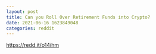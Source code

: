 ```yaml
--- 
layout: post 
title: Can you Roll Over Retirement Funds into Crypto? 
date: 2021-06-16 1623849048 
categories: reddit 
--- 
```

https://redd.it/o14ihm